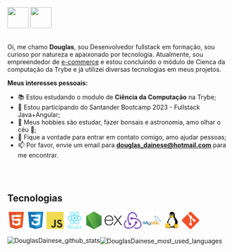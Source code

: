 [<img src="https://cdn.iconscout.com/icon/free/png-256/github-108-438008.png" width="48px" height="48px">](https://github.com/DouglasDainese)
[<img src="https://i.ibb.co/Kx2GSrT/linkedin.png" width="48px" height="48px">](https://www.linkedin.com/in/douglasdainese/)
<br />
<br />

Oi, me chamo **Douglas**, sou Desenvolvedor fullstack em formação, sou curioso por natureza e apaixonado por tecnologia. Atualmente, sou empreendedor de [e-commerce](https://deixachoveramor.com.br/) e estou concluindo o módulo de Cienca da computação da Trybe e já utilizei diversas tecnologias em meus projetos.

**Meus interesses pessoais:**

- 📚 Estou estudando o modulo de **Ciência da Computação** na Trybe;
- 🚀 Estou participando do Santander Bootcamp 2023 - Fullstack Java+Angular; 
- 🎨 Meus hobbies são estudar, fazer bonsais e astronomia, amo olhar o céu 🌌;
- 💬 Fique a vontade para entrar em contato comigo, amo ajudar pessoas;
- 📫 Por favor, envie um email para **douglas_dainese@hotmail.com** para me encontrar.

<br />
<br />

## Tecnologias

<p align="left">
  <img src="https://raw.githubusercontent.com/devicons/devicon/master/icons/html5/html5-original.svg" alt="html5" width="40" height="40"/> 
  <img src="https://raw.githubusercontent.com/devicons/devicon/master/icons/css3/css3-original.svg" alt="css3" width="40" height="40"/> 
  <img src="https://raw.githubusercontent.com/devicons/devicon/master/icons/javascript/javascript-original.svg" alt="javascript" width="40" height="40"/>
  <img src="https://raw.githubusercontent.com/devicons/devicon/master/icons/react/react-original-wordmark.svg" alt="react" width="40" height="40"/> 
  <img src="https://raw.githubusercontent.com/devicons/devicon/master/icons/nodejs/nodejs-original.svg" alt="nodejs" width="40" height="40"/> 
  <img src="https://raw.githubusercontent.com/devicons/devicon/master/icons/express/express-original.svg" alt="express" width="40" height="40"/>
  <img src="https://raw.githubusercontent.com/devicons/devicon/master/icons/redux/redux-original.svg" alt="redux" width="40" height="40"/> 
  <img src="https://raw.githubusercontent.com/devicons/devicon/master/icons/mysql/mysql-original-wordmark.svg" alt="mysql" width="40" height="40"/> 
  <img src="https://raw.githubusercontent.com/devicons/devicon/master/icons/linux/linux-original.svg" alt="linux" width="40" height="40" />
  <img src="https://raw.githubusercontent.com/devicons/devicon/master/icons/git/git-original.svg" alt="git" width="40" height="40"/>  
</p>


<p>
  <img align="left" height="165em" src="https://github-readme-stats.vercel.app/api?username=DouglasDainese&repo=github-readme-stats&count_private=true&show_icons=true&theme=vision-friendly-dark&include_all_commits=true" alt="DouglasDainese_github_stats" />
</p>
<p>
  <img align="center" height="165em" src="https://github-readme-stats.vercel.app/api/top-langs/?username=DouglasDainese&theme=vision-friendly-dark&layout=compact" alt="DouglasDainese_most_used_languages" />
</p>
<br>
<br>